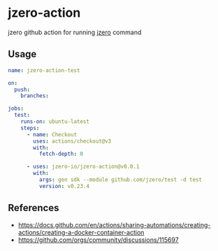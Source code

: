 # jzero-action

jzero github action for running [jzero](https://github.com/jzero-io/jzero) command

## Usage

```yaml
name: jzero-action-test

on:
  push:
    branches:

jobs:
  test:
    runs-on: ubuntu-latest
    steps:
      - name: Checkout
        uses: actions/checkout@v3
        with:
          fetch-depth: 0

      - uses: jzero-io/jzero-action@v0.0.1
        with:
          args: gen sdk --module github.com/jzero/test -d test
          version: v0.23.4
```

## References

* https://docs.github.com/en/actions/sharing-automations/creating-actions/creating-a-docker-container-action
* https://github.com/orgs/community/discussions/115697